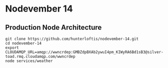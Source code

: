 # Nodevember 14

## Production Node Architecture

```
git clone https://github.com/hunterloftis/nodevember-14.git
cd nodevember-14
export CLOUDAMQP_URL=amqp://wwncrdep:GMBZdpBXAb2ywuI4pm_KIWyRA6Bd1sB3@silver-toad.rmq.cloudamqp.com/wwncrdep
node services/weather
```
